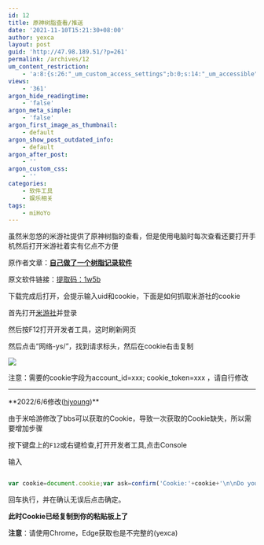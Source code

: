 ```yaml
---
id: 12
title: 原神树脂查看/推送
date: '2021-11-10T15:21:30+08:00'
author: yexca
layout: post
guid: 'http://47.98.189.51/?p=261'
permalink: /archives/12
um_content_restriction:
    - 'a:8:{s:26:"_um_custom_access_settings";b:0;s:14:"_um_accessible";i:0;s:28:"_um_access_hide_from_queries";b:0;s:19:"_um_noaccess_action";i:0;s:30:"_um_restrict_by_custom_message";i:0;s:27:"_um_restrict_custom_message";s:0:"";s:19:"_um_access_redirect";i:0;s:23:"_um_access_redirect_url";s:0:"";}'
views:
    - '361'
argon_hide_readingtime:
    - 'false'
argon_meta_simple:
    - 'false'
argon_first_image_as_thumbnail:
    - default
argon_show_post_outdated_info:
    - default
argon_after_post:
    - ''
argon_custom_css:
    - ''
categories:
    - 软件工具
    - 娱乐相关
tags:
    - miHoYo
---
```


虽然米忽悠的米游社提供了原神树脂的查看，但是使用电脑时每次查看还要打开手机然后打开米游社着实有亿点不方便

原作者文章：**[自己做了一个树脂记录软件](https://ngabbs.com/read.php?tid=29226061&rand=307)**

原文软件链接：[提取码：1w5b](https://pan.baidu.com/s/1esw3JjgfMZwtzh1nRGOF7Q)

下载完成后打开，会提示输入uid和cookie，下面是如何抓取米游社的cookie

首先打开[米游社](https://bbs.mihoyo.com/ys/)并登录

然后按F12打开开发者工具，这时刷新网页

然后点击“网络-ys/”，找到请求标头，然后在cookie右击复制

![](https://cdn.statically.io/gh/yexca/image_hosting@master/20230126/image.3z16wat1h940.webp)

注意：需要的cookie字段为account\_id=xxx; cookie\_token=xxx ，请自行修改

- - - - - -

\*\*2022/6/6修改([hiyoung](https://blog.hiyoung.xyz))\*\*

由于米哈游修改了bbs可以获取的Cookie，导致一次获取的Cookie缺失，所以需要增加步骤

按下键盘上的`F12`或右键检查,打开开发者工具,点击Console

输入

```javascript

var cookie=document.cookie;var ask=confirm('Cookie:'+cookie+'\n\nDo you want to copy the cookie to the clipboard?');if(ask==true){copy(cookie);msg=cookie}else{msg='Cancel'}

```

回车执行，并在确认无误后点击确定。

**此时Cookie已经复制到你的粘贴板上了**

**注意**：请使用Chrome，Edge获取也是不完整的(yexca)